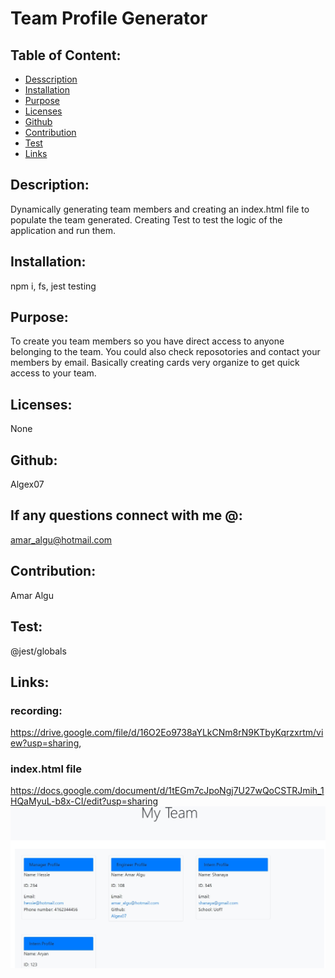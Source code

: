 # Team Profile Generator
 

   

  ## Table of Content:
  * [Desscription](#description)
  * [Installation](#installation)
  * [Purpose](#purpose)
  * [Licenses](#licenses)
  * [Github](#github)
  * [Contribution](#contribution)
  * [Test](#test)
  * [Links](#links)

  ## Description:
  Dynamically generating team members and creating an index.html file to populate the team generated. Creating Test to test the logic of the application and run them.
 
  ## Installation:
  npm i, fs, jest testing

  ## Purpose:
  To create you team members so you have direct access to anyone belonging to the team. You could also check reposotories and contact your members by email. Basically creating cards very organize to get quick access to your team.

  ## Licenses:
  None

  ## Github:
  Algex07

  ## If any questions connect with me @:
  amar_algu@hotmail.com

  ## Contribution:
  Amar Algu

  ## Test:
  @jest/globals

  ## Links:
   ### recording:
   https://drive.google.com/file/d/16O2Eo9738aYLkCNm8rN9KTbyKqrzxrtm/view?usp=sharing,
   ### index.html file
  https://docs.google.com/document/d/1tEGm7cJpoNgj7U27wQoCSTRJmih_1HQaMyuL-b8x-CI/edit?usp=sharing
  ![team profile pic](https://github.com/Algex07/Team-Profile-Generator/blob/main/Assets/Team-Pic.jpg?raw=true)
